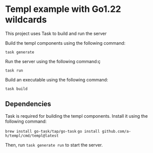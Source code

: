 # Templ example with Go1.22 wildcards

This project uses Task to build and run the server

Build the templ components using the following command:
```shell
task generate
```

Run the server using the following command:ç
```shell
task run
```

Build an executable using the following command:
```shell
task build
```

## Dependencies

Task is required for building the templ components. Install it using the following command:

`brew install go-task/tap/go-task`
`go install github.com/a-h/templ/cmd/templ@latest`

Then, run `task generate run` to start the server.